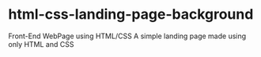 # html-css-landing-page-background
Front-End WebPage using HTML/CSS
  A simple landing page made using only HTML and CSS
